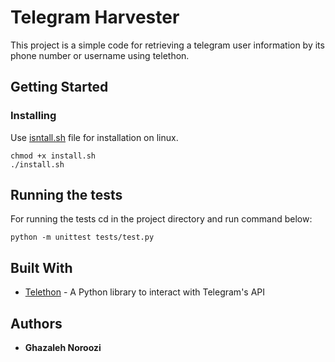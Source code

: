 # Telegram Harvester

This project is a simple code for retrieving a telegram user information by its phone number or username using telethon.

## Getting Started

### Installing

Use [isntall.sh](https://github.com/GhazaleNoroozi/Harvester/blob/master/Install.sh) file for installation on linux.
```
chmod +x install.sh
./install.sh
```
## Running the tests

For running the tests cd in the project directory and run command below:
```
python -m unittest tests/test.py
```

## Built With

* [Telethon](https://github.com/LonamiWebs/Telethon) - A Python library to interact with Telegram's API 

## Authors

* **Ghazaleh Noroozi** 
